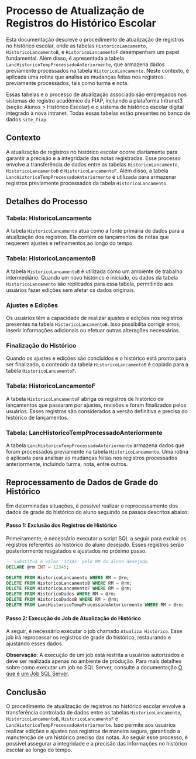 # Processo de Atualização de Registros do Histórico Escolar

Esta documentação descreve o procedimento de atualização de registros no histórico escolar, onde as tabelas `HistoricoLancamento`, `HistoricoLancamentoB`, e `HistoricoLancamentoF` desempenham um papel fundamental. Além disso, é apresentada a tabela `LancHistoricoTempProcessadoAnteriormente`, que armazena dados previamente processados na tabela `HistoricoLancamento`. Neste contexto, é aplicada uma rotina que analisa as mudanças feitas nos registros previamente processados, tais como turma e nota. 

Essas tabelas e o processo de atualização associado são empregados nos sistemas de registro acadêmico da FIAP, incluindo a plataforma Intranet3 (seção Alunos > Histórico Escolar) e o sistema de histórico escolar digital integrado à nova intranet. Todas essas tabelas estão presentes no banco de dados `site_fiap`.

## **Contexto**

A atualização de registros no histórico escolar ocorre diariamente para garantir a precisão e a integridade das notas registradas. Esse processo envolve a transferência de dados entre as tabelas `HistoricoLancamento`, `HistoricoLancamentoB` e `HistoricoLancamentoF`. Além disso, a tabela `LancHistoricoTempProcessadoAnteriormente` é utilizada para armazenar registros previamente processados da tabela `HistoricoLancamento`.

## **Detalhes do Processo**

### **Tabela: HistoricoLancamento**

A tabela `HistoricoLancamento` atua como a fonte primária de dados para a atualização dos registros. Ela contém os lançamentos de notas que requerem ajustes e refinamentos ao longo do tempo.

### **Tabela: HistoricoLancamentoB**

A tabela `HistoricoLancamentoB` é utilizada como um ambiente de trabalho intermediário. Quando um novo histórico é iniciado, os dados da tabela `HistoricoLancamento` são replicados para essa tabela, permitindo aos usuários fazer edições sem afetar os dados originais.

### **Ajustes e Edições**

Os usuários têm a capacidade de realizar ajustes e edições nos registros presentes na tabela `HistoricoLancamentoB`. Isso possibilita corrigir erros, inserir informações adicionais ou efetuar outras alterações necessárias.

### **Finalização do Histórico**

Quando os ajustes e edições são concluídos e o histórico está pronto para ser finalizado, o conteúdo da tabela `HistoricoLancamentoB` é copiado para a tabela `HistoricoLancamentoF`.

### **Tabela: HistoricoLancamentoF**

A tabela `HistoricoLancamentoF` abriga os registros de histórico de lançamentos que passaram por ajustes, revisões e foram finalizados pelos usuários. Esses registros são considerados a versão definitiva e precisa do histórico de lançamentos.

### **Tabela: LancHistoricoTempProcessadoAnteriormente**

A tabela `LancHistoricoTempProcessadoAnteriormente` armazena dados que foram processados previamente na tabela `HistoricoLancamento`. Uma rotina é aplicada para analisar as mudanças feitas nos registros processados anteriormente, incluindo turma, nota, entre outros.

## **Reprocessamento de Dados de Grade do Histórico**

Em determinadas situações, é possível realizar o reprocessamento dos dados de grade do histórico do aluno seguindo os passos descritos abaixo:

#### Passo 1: Exclusão dos Registros de Histórico

Primeiramente, é necessário executar o script SQL a seguir para excluir os registros referentes ao histórico do aluno desejado. Esses registros serão posteriormente resgatados e ajustados no próximo passo.

```sql
-- Substitua o valor '12345' pelo RM do aluno desejado
DECLARE @rm INT = 12345;

DELETE FROM HistoricoLancamento WHERE RM = @rm;
DELETE FROM HistoricoLancamentoB WHERE RM = @rm;
DELETE FROM HistoricoLancamentoF WHERE RM = @rm;
DELETE FROM HistoricoDados WHERE RM = @rm;
DELETE FROM HistoricoDadosB WHERE RM = @rm;
DELETE FROM LancHistoricoTempProcessadoAnteriormente WHERE RM = @rm;
```

#### Passo 2: Execução do Job de Atualização do Histórico

A seguir, é necessário executar o job chamado `Atualiza Histórico`. Esse job irá reprocessar os registros de grade do histórico, restaurando e ajustando esses dados.

**Observação**: A execução de um job está restrita a usuários autorizados e deve ser realizada apenas no ambiente de produção. Para mais detalhes sobre como executar um job no SQL Server, consulte a documentação [O que é um Job SQL Server](http://conhecimento.fiap.com.br/tabelas/buscando-jobs-em-producao/buscando-jobs-em-producao/).

## **Conclusão**

O procedimento de atualização de registros no histórico escolar envolve a transferência controlada de dados entre as tabelas `HistoricoLancamento`, `HistoricoLancamentoB`, `HistoricoLancamentoF` e `LancHistoricoTempProcessadoAnteriormente`. Isso permite aos usuários realizar edições e ajustes nos registros de maneira segura, garantindo a manutenção de um histórico preciso das notas. Ao seguir esse processo, é possível assegurar a integridade e a precisão das informações no histórico escolar ao longo do tempo.